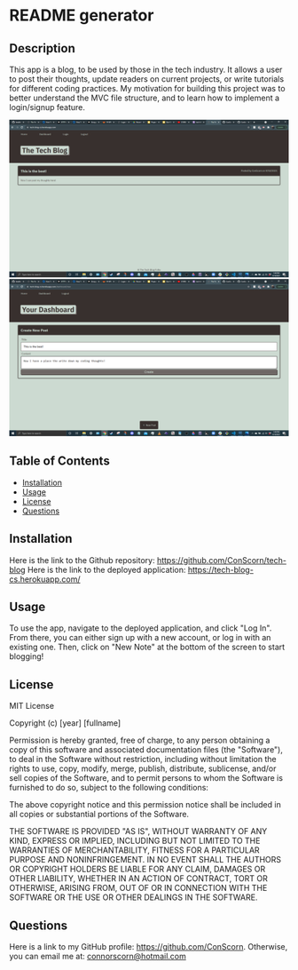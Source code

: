 # README generator

## Description

This app is a blog, to be used by those in the tech industry. It allows a user to post their thoughts, update readers on current projects, or write tutorials for different coding practices. My motivation for building this project was to better understand the MVC file structure, and to learn how to implement a login/signup feature.

![screenshot](public/img/screenshot.PNG)
![screenshot](public/img/screenshot2.PNG)

## Table of Contents

- [Installation](#installation)
- [Usage](#usage)
- [License](#license)
- [Questions](#questions)

## Installation

Here is the link to the Github repository: https://github.com/ConScorn/tech-blog
Here is the link to the deployed application: https://tech-blog-cs.herokuapp.com/

## Usage

To use the app, navigate to the deployed application, and click "Log In". From there, you can either sign up with a new account, or log in with an existing one. Then, click on "New Note" at the bottom of the screen to start blogging!

## License
MIT License

Copyright (c) [year] [fullname]

Permission is hereby granted, free of charge, to any person obtaining a copy
of this software and associated documentation files (the "Software"), to deal
in the Software without restriction, including without limitation the rights
to use, copy, modify, merge, publish, distribute, sublicense, and/or sell
copies of the Software, and to permit persons to whom the Software is
furnished to do so, subject to the following conditions:

The above copyright notice and this permission notice shall be included in all
copies or substantial portions of the Software.

THE SOFTWARE IS PROVIDED "AS IS", WITHOUT WARRANTY OF ANY KIND, EXPRESS OR
IMPLIED, INCLUDING BUT NOT LIMITED TO THE WARRANTIES OF MERCHANTABILITY,
FITNESS FOR A PARTICULAR PURPOSE AND NONINFRINGEMENT. IN NO EVENT SHALL THE
AUTHORS OR COPYRIGHT HOLDERS BE LIABLE FOR ANY CLAIM, DAMAGES OR OTHER
LIABILITY, WHETHER IN AN ACTION OF CONTRACT, TORT OR OTHERWISE, ARISING FROM,
OUT OF OR IN CONNECTION WITH THE SOFTWARE OR THE USE OR OTHER DEALINGS IN THE
SOFTWARE.


## Questions
Here is a link to my GitHub profile: https://github.com/ConScorn. Otherwise, you can email me at: connorscorn@hotmail.com
